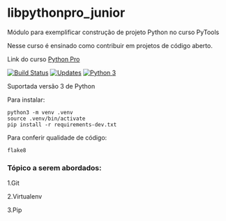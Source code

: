 # libpythonpro_junior
Módulo para exemplificar construção de projeto Python no curso PyTools

Nesse curso é ensinado como contribuir em projetos de código aberto.

Link do curso [Python Pro](https://pythonpro.com.br/)

[![Build Status](https://travis-ci.com/IsaelDJunior/libpythonpro_junior.svg?branch=master)](https://travis-ci.com/IsaelDJunior/libpythonpro_junior) [![Updates](https://pyup.io/repos/github/IsaelDJunior/libpythonpro_junior/shield.svg)](https://pyup.io/repos/github/IsaelDJunior/libpythonpro_junior/) [![Python 3](https://pyup.io/repos/github/IsaelDJunior/libpythonpro_junior/python-3-shield.svg)](https://pyup.io/repos/github/IsaelDJunior/libpythonpro_junior/)

Suportada versão 3 de Python

Para instalar:

```console
python3 -m venv .venv
source .venv/bin/activate
pip install -r requirements-dev.txt
```

Para conferir qualidade de código:

```console
flake8

```

### Tópico a serem abordados:

1.Git

2.Virtualenv

3.Pip
